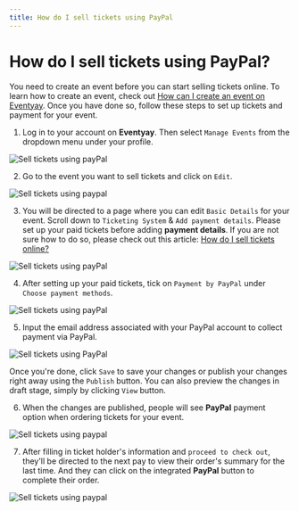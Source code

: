 ```yaml
---
title: How do I sell tickets using PayPal
---
```


# How do I sell tickets using PayPal?

You need to create an event before you can start selling tickets online. To learn how to create an event, check out [How can I create an event on Eventyay](http://support.eventyay.com/event-setup/How-can-I-create-an-event.html). Once you have done so, follow these steps to set up tickets and payment for your event. 

1. Log in to your account on **Eventyay**. Then select `Manage Events` from the dropdown menu under your profile. 

![Sell tickets using payPal](../images/How-do-I-sell-tickets-using-PayPal-1.png)

2. Go to the event you want to sell tickets and click on `Edit`.

![Sell tickets using paypal](../images/How-do-I-sell-tickets-using-PayPal-2.png)

3. You will be directed to a page where you can edit `Basic Details` for your event. Scroll down to `Ticketing System` & `Add payment details`. Please set up your paid tickets before adding **payment details**. If you are not sure how to do so, please check out this article: [How do I sell tickets online?](../tickets-payments/How-do-I-sell-tickets-online.md)

![Sell tickets using payPal](../images/How-do-I-sell-tickets-using-PayPal-3.png)

4. After setting up your paid tickets, tick on `Payment by PayPal` under `Choose payment methods`.

![Sell tickets using payPal](../images/How-do-I-sell-tickets-using-PayPal-4.png)

5. Input the email address associated with your PayPal account to collect payment via PayPal. 


![Sell tickets using PayPal](../images/How-do-I-sell-tickets-using-PayPal-5.png)

Once you're done, click `Save` to save your changes or publish your changes right away using the `Publish` button. You can also preview the changes in draft stage, simply by clicking `View` button. 

6. When the changes are published, people will see **PayPal** payment option when ordering tickets for your event. 

![Sell tickets using paypal](../images/How-do-I-sell-tickets-using-PayPal-6.png)

7. After filling in ticket holder's information and `proceed to check out`, they'll be directed to the next pay to view their order's summary for the last time. And they can click on the integrated **PayPal** button to complete their order. 

![Sell tickets using paypal](../images/How-do-I-sell-tickets-using-PayPal-7.png)

